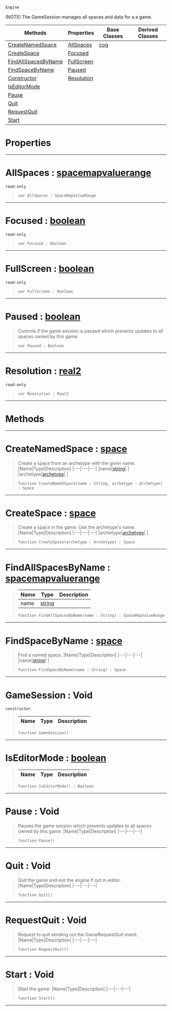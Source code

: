  `Engine`

(NOTE) The GameSession manages all spaces and data for a a game.

|Methods|Properties|Base Classes|Derived Classes|
|---|---|---|---|
|[ CreateNamedSpace](https://github.com/ZilchEngine/ZilchDocs/blob/master/code_reference/class_reference/gamesession.markdown#createnamedspace-zero-en)|[ AllSpaces](https://github.com/ZilchEngine/ZilchDocs/blob/master/code_reference/class_reference/gamesession.markdown#allspaces-zero-engine-do)|[cog](https://github.com/ZilchEngine/ZilchDocs/blob/master/code_reference/class_reference/cog.markdown)| |
|[ CreateSpace](https://github.com/ZilchEngine/ZilchDocs/blob/master/code_reference/class_reference/gamesession.markdown#createspace-zero-engine)|[ Focused](https://github.com/ZilchEngine/ZilchDocs/blob/master/code_reference/class_reference/gamesession.markdown#focused-zero-engine-docu)| | |
|[ FindAllSpacesByName](https://github.com/ZilchEngine/ZilchDocs/blob/master/code_reference/class_reference/gamesession.markdown#findallspacesbyname-zero)|[ FullScreen](https://github.com/ZilchEngine/ZilchDocs/blob/master/code_reference/class_reference/gamesession.markdown#fullscreen-zero-engine-d)| | |
|[ FindSpaceByName](https://github.com/ZilchEngine/ZilchDocs/blob/master/code_reference/class_reference/gamesession.markdown#findspacebyname-zero-eng)|[ Paused](https://github.com/ZilchEngine/ZilchDocs/blob/master/code_reference/class_reference/gamesession.markdown#paused-zero-engine-docum)| | |
|[ Constructor](https://github.com/ZilchEngine/ZilchDocs/blob/master/code_reference/class_reference/gamesession.markdown#gamesession-void)|[ Resolution](https://github.com/ZilchEngine/ZilchDocs/blob/master/code_reference/class_reference/gamesession.markdown#resolution-zero-engine-d)| | |
|[ IsEditorMode](https://github.com/ZilchEngine/ZilchDocs/blob/master/code_reference/class_reference/gamesession.markdown#iseditormode-zero-engine)| | | |
|[ Pause](https://github.com/ZilchEngine/ZilchDocs/blob/master/code_reference/class_reference/gamesession.markdown#pause-void)| | | |
|[ Quit](https://github.com/ZilchEngine/ZilchDocs/blob/master/code_reference/class_reference/gamesession.markdown#quit-void)| | | |
|[ RequestQuit](https://github.com/ZilchEngine/ZilchDocs/blob/master/code_reference/class_reference/gamesession.markdown#requestquit-void)| | | |
|[ Start](https://github.com/ZilchEngine/ZilchDocs/blob/master/code_reference/class_reference/gamesession.markdown#start-void)| | | |


 #  Properties


---  
 #  AllSpaces : [spacemapvaluerange](https://github.com/ZilchEngine/ZilchDocs/blob/master/code_reference/class_reference/spacemapvaluerange.markdown)

 `read-only`

> 
> ``` lang=cpp, name=Nada
> var AllSpaces : SpaceMapValueRange


---  
 #  Focused : [boolean](https://github.com/ZilchEngine/ZilchDocs/blob/master/code_reference/nada_base_types/boolean.markdown)

 `read-only`

> 
> ``` lang=cpp, name=Nada
> var Focused : Boolean


---  
 #  FullScreen : [boolean](https://github.com/ZilchEngine/ZilchDocs/blob/master/code_reference/nada_base_types/boolean.markdown)

 `read-only`

> 
> ``` lang=cpp, name=Nada
> var FullScreen : Boolean


---  
 #  Paused : [boolean](https://github.com/ZilchEngine/ZilchDocs/blob/master/code_reference/nada_base_types/boolean.markdown)

> Controls if the game session is paused which prevents updates to all spaces owned by this game.
> ``` lang=cpp, name=Nada
> var Paused : Boolean


---  
 #  Resolution : [real2](https://github.com/ZilchEngine/ZilchDocs/blob/master/code_reference/nada_base_types/real2.markdown)

 `read-only`

> 
> ``` lang=cpp, name=Nada
> var Resolution : Real2


---  
 #  Methods


---  
 #  CreateNamedSpace : [space](https://github.com/ZilchEngine/ZilchDocs/blob/master/code_reference/class_reference/space.markdown)

> Create a space from an archetype with the given name.
> |Name|Type|Description|
> |---|---|---|
> |name|[string](https://github.com/ZilchEngine/ZilchDocs/blob/master/code_reference/nada_base_types/string.markdown)| |
> |archetype|[archetype](https://github.com/ZilchEngine/ZilchDocs/blob/master/code_reference/class_reference/archetype.markdown)| |
> ``` lang=cpp, name=Nada
> function CreateNamedSpace(name : String, archetype : Archetype) : Space
> ``` 


---  
 #  CreateSpace : [space](https://github.com/ZilchEngine/ZilchDocs/blob/master/code_reference/class_reference/space.markdown)

> Create a space in the game. Use the archetype's name.
> |Name|Type|Description|
> |---|---|---|
> |archetype|[archetype](https://github.com/ZilchEngine/ZilchDocs/blob/master/code_reference/class_reference/archetype.markdown)| |
> ``` lang=cpp, name=Nada
> function CreateSpace(archetype : Archetype) : Space
> ``` 


---  
 #  FindAllSpacesByName : [spacemapvaluerange](https://github.com/ZilchEngine/ZilchDocs/blob/master/code_reference/class_reference/spacemapvaluerange.markdown)

> 
> |Name|Type|Description|
> |---|---|---|
> |name|[string](https://github.com/ZilchEngine/ZilchDocs/blob/master/code_reference/nada_base_types/string.markdown)| |
> ``` lang=cpp, name=Nada
> function FindAllSpacesByName(name : String) : SpaceMapValueRange
> ``` 


---  
 #  FindSpaceByName : [space](https://github.com/ZilchEngine/ZilchDocs/blob/master/code_reference/class_reference/space.markdown)

> Find a named space.
> |Name|Type|Description|
> |---|---|---|
> |name|[string](https://github.com/ZilchEngine/ZilchDocs/blob/master/code_reference/nada_base_types/string.markdown)| |
> ``` lang=cpp, name=Nada
> function FindSpaceByName(name : String) : Space
> ``` 


---  
 #  GameSession : Void

 `constructor`

> 
> |Name|Type|Description|
> |---|---|---|
> ``` lang=cpp, name=Nada
> function GameSession()
> ``` 


---  
 #  IsEditorMode : [boolean](https://github.com/ZilchEngine/ZilchDocs/blob/master/code_reference/nada_base_types/boolean.markdown)

> 
> |Name|Type|Description|
> |---|---|---|
> ``` lang=cpp, name=Nada
> function IsEditorMode() : Boolean
> ``` 


---  
 #  Pause : Void

> Pauses the game session which prevents updates to all spaces owned by this game.
> |Name|Type|Description|
> |---|---|---|
> ``` lang=cpp, name=Nada
> function Pause()
> ``` 


---  
 #  Quit : Void

> Quit the game and exit the engine if not in editor.
> |Name|Type|Description|
> |---|---|---|
> ``` lang=cpp, name=Nada
> function Quit()
> ``` 


---  
 #  RequestQuit : Void

> Request to quit sending out the GameRequestQuit event.
> |Name|Type|Description|
> |---|---|---|
> ``` lang=cpp, name=Nada
> function RequestQuit()
> ``` 


---  
 #  Start : Void

> Start the game.
> |Name|Type|Description|
> |---|---|---|
> ``` lang=cpp, name=Nada
> function Start()
> ``` 


---  
 

 
